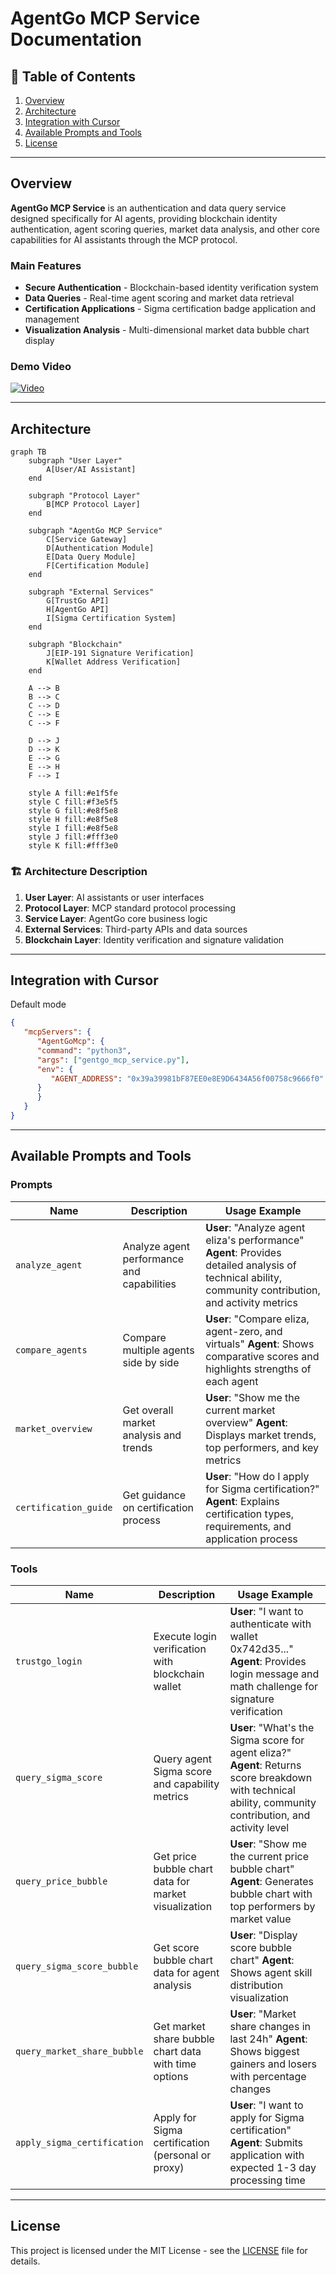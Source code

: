 # AgentGo MCP Service Documentation

## 📖 Table of Contents

1. [Overview](#overview)
2. [Architecture](#architecture)
3. [Integration with Cursor](#integration-with-cursor)
4. [Available Prompts and Tools](#available-prompts-and-tools)
5. [License](#license)

---

## Overview

**AgentGo MCP Service** is an authentication and data query service designed specifically for AI agents, providing blockchain identity authentication, agent scoring queries, market data analysis, and other core capabilities for AI assistants through the MCP protocol.

### Main Features

- **Secure Authentication** - Blockchain-based identity verification system
- **Data Queries** - Real-time agent scoring and market data retrieval
- **Certification Applications** - Sigma certification badge application and management
- **Visualization Analysis** - Multi-dimensional market data bubble chart display

###  Demo Video

[![Video](https://raw.githubusercontent.com/Quan3Xin/AgentGoMcp_Demo/refs/heads/main/video.png)](https://www.youtube.com/watch?v=9j6Ghq6FOvA)

---

## Architecture

```mermaid
graph TB
    subgraph "User Layer"
        A[User/AI Assistant]
    end
    
    subgraph "Protocol Layer"
        B[MCP Protocol Layer]
    end
    
    subgraph "AgentGo MCP Service"
        C[Service Gateway]
        D[Authentication Module]
        E[Data Query Module]
        F[Certification Module]
    end
    
    subgraph "External Services"
        G[TrustGo API]
        H[AgentGo API]
        I[Sigma Certification System]
    end
    
    subgraph "Blockchain"
        J[EIP-191 Signature Verification]
        K[Wallet Address Verification]
    end
    
    A --> B
    B --> C
    C --> D
    C --> E
    C --> F
    
    D --> J
    D --> K
    E --> G
    E --> H
    F --> I
    
    style A fill:#e1f5fe
    style C fill:#f3e5f5
    style G fill:#e8f5e8
    style H fill:#e8f5e8
    style I fill:#e8f5e8
    style J fill:#fff3e0
    style K fill:#fff3e0
```

### 🏗️ Architecture Description

1. **User Layer**: AI assistants or user interfaces
2. **Protocol Layer**: MCP standard protocol processing
3. **Service Layer**: AgentGo core business logic
4. **External Services**: Third-party APIs and data sources
5. **Blockchain Layer**: Identity verification and signature validation

---

## Integration with Cursor

Default mode

```json
{
   "mcpServers": {
      "AgentGoMcp": {
      "command": "python3",
      "args": ["gentgo_mcp_service.py"],
      "env": {
         "AGENT_ADDRESS": "0x39a39981bF87EE0e8E9D6434A56f00758c9666f0"
      }
      }
   }
}
```

---

## Available Prompts and Tools

### Prompts

| Name | Description | Usage Example |
|------|-------------|---------------|
| `analyze_agent` | Analyze agent performance and capabilities | **User**: "Analyze agent eliza's performance" **Agent**: Provides detailed analysis of technical ability, community contribution, and activity metrics |
| `compare_agents` | Compare multiple agents side by side | **User**: "Compare eliza, agent-zero, and virtuals" **Agent**: Shows comparative scores and highlights strengths of each agent |
| `market_overview` | Get overall market analysis and trends | **User**: "Show me the current market overview" **Agent**: Displays market trends, top performers, and key metrics |
| `certification_guide` | Get guidance on certification process | **User**: "How do I apply for Sigma certification?" **Agent**: Explains certification types, requirements, and application process |

### Tools

| Name | Description | Usage Example |
|------|-------------|---------------|
| `trustgo_login` | Execute login verification with blockchain wallet | **User**: "I want to authenticate with wallet 0x742d35..." **Agent**: Provides login message and math challenge for signature verification |
| `query_sigma_score` | Query agent Sigma score and capability metrics | **User**: "What's the Sigma score for agent eliza?" **Agent**: Returns score breakdown with technical ability, community contribution, and activity level |
| `query_price_bubble` | Get price bubble chart data for market visualization | **User**: "Show me the current price bubble chart" **Agent**: Generates bubble chart with top performers by market value |
| `query_sigma_score_bubble` | Get score bubble chart data for agent analysis | **User**: "Display score bubble chart" **Agent**: Shows agent skill distribution visualization |
| `query_market_share_bubble` | Get market share bubble chart data with time options | **User**: "Market share changes in last 24h" **Agent**: Shows biggest gainers and losers with percentage changes |
| `apply_sigma_certification` | Apply for Sigma certification (personal or proxy) | **User**: "I want to apply for Sigma certification" **Agent**: Submits application with expected 1-3 day processing time |

---

## License

This project is licensed under the MIT License - see the [LICENSE](LICENSE) file for details.